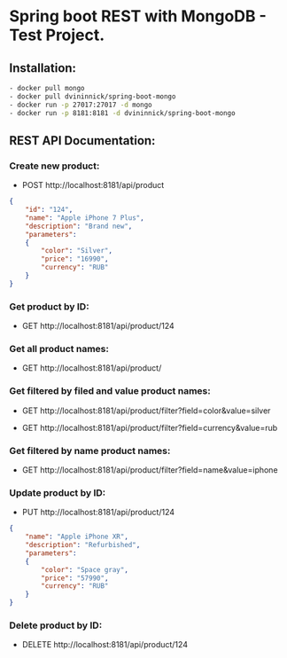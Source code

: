 # Spring boot REST with MongoDB - Test Project.

## Installation:
```bash
- docker pull mongo
- docker pull dvininnick/spring-boot-mongo
- docker run -p 27017:27017 -d mongo
- docker run -p 8181:8181 -d dvininnick/spring-boot-mongo
```


## REST API Documentation:

### Create new product:

- POST http://localhost:8181/api/product

```json
{
	"id": "124",
	"name": "Apple iPhone 7 Plus",
	"description": "Brand new",
	"parameters": 
	{
		"color": "Silver",
		"price": "16990",
		"currency": "RUB"
	}
}
```

### Get product by ID:

- GET	http://localhost:8181/api/product/124


### Get all product names:

- GET http://localhost:8181/api/product/


### Get filtered by filed and value product names:

- GET http://localhost:8181/api/product/filter?field=color&value=silver

- GET http://localhost:8181/api/product/filter?field=currency&value=rub


### Get filtered by name product names:

- GET http://localhost:8181/api/product/filter?field=name&value=iphone


### Update product by ID:

- PUT http://localhost:8181/api/product/124

```json
{
	"name": "Apple iPhone XR",
	"description": "Refurbished",
	"parameters": 
	{
		"color": "Space gray",
		"price": "57990",
		"currency": "RUB"
	}
}
```


### Delete product by ID:

- DELETE http://localhost:8181/api/product/124
